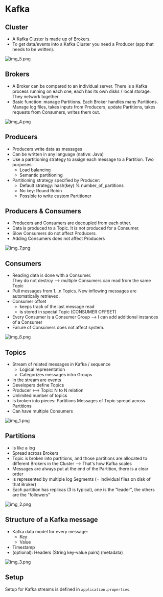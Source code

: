 # Kafka

## Cluster

- A Kafka Cluster is made up of Brokers.
- To get data/events into a Kafka Cluster you need a Producer (app that needs to be written).

![img_5.png](images/kafka_cluster.png)

## Brokers

- A Broker can be compared to an individual server. There is a Kafka process running on each one, each has its own disks / local storage. They network together.
- Basic function: manage Partitions. Each Broker handles many Partitions. Manage log files, takes inputs from Producers, update Partitions, takes requests from Consumers, writes them out.

![img_4.png](images/kafka-brokers.png)

## Producers

- Producers write data as messages
- Can be written in any language (native: Java)
- Use a partitioning strategy to assign each message to a Partition. Two purposes:
  - Load balancing
  - Semantic partitioning
- Partitioning strategy specified by Producer:
  - Default strategy: hash(key) % number_of_partitions
  - No key: Round Robin
  - Possible to write custom Partitioner

## Producers & Consumers

- Producers and Consumers are decoupled from each other.
- Data is produced to a Topic. It is not produced for a Consumer.
- Slow Consumers do not affect Producers.
- Adding Consumers does not affect Producers

![img_7.png](images/kafka_producers_consumers.png)

## Consumers

- Reading data is done with a Consumer.  
  They do not destroy --> multiple Consumers can read from the same Topic
- Pull messages from 1...n Topics. New inflowing messages are automatically retrieved.
- Consumer offset
  - keeps track of the last message read
  - is stored in special Topic (CONSUMER OFFSET)
- Every Consumer is a Consumer Group --> I can add additional instances of a Consumer
- Failure of Consumers does not affect system.

![img_6.png](images/kafka_consumers.png)

## Topics

- Stream of related messages in Kafka / sequence
  - Logical representation
  - Categorizes messages intro Groups
- In the stream are events
- Developers define Topics
- Producer <--> Topic: N to N relation
- Unlimited number of topics
- Is broken into pieces: Partitions
  Messages of Topic spread across Partitions
- Can have multiple Consumers

![img_1.png](images/kafka_topics.png)

## Partitions

- Is like a log
- Spread across Brokers
- Topic is broken into partitions, and those partitions are allocated to different Brokers in the Cluster --> That's how Kafka scales
- Messages are always put at the end of the Partition, there is a clear order
- Is represented by multiple log Segments (= individual files on disk of that Broker)
- Each partition has replicas (3 is typical), one is the "leader", the others are the "followers"

![img_2.png](images/kafka_partitions.png)

## Structure of a Kafka message

- Kafka data model for every message:
  - Key
  - Value
- Timestamp
- (optional): Headers (String key-value pairs) (metadata)

![img_3.png](images/kafka_message.png)

## Setup
Setup for Kafka streams is defined in `application.properties`.